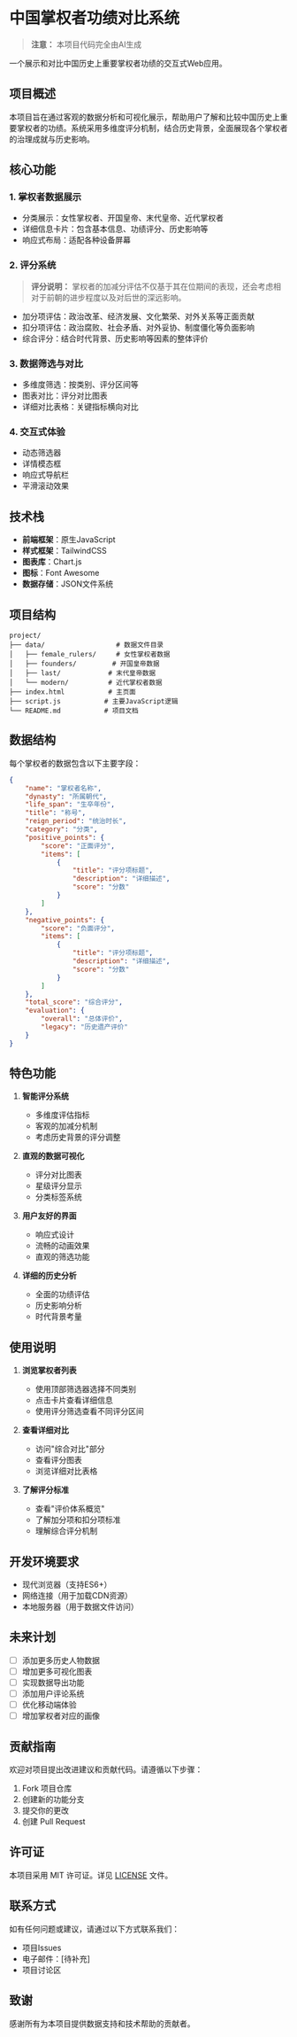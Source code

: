 # 中国掌权者功绩对比系统

> **注意：** 本项目代码完全由AI生成

一个展示和对比中国历史上重要掌权者功绩的交互式Web应用。

## 项目概述

本项目旨在通过客观的数据分析和可视化展示，帮助用户了解和比较中国历史上重要掌权者的功绩。系统采用多维度评分机制，结合历史背景，全面展现各个掌权者的治理成就与历史影响。

## 核心功能

### 1. 掌权者数据展示
- 分类展示：女性掌权者、开国皇帝、末代皇帝、近代掌权者
- 详细信息卡片：包含基本信息、功绩评分、历史影响等
- 响应式布局：适配各种设备屏幕

### 2. 评分系统
> **评分说明：** 掌权者的加减分评估不仅基于其在位期间的表现，还会考虑相对于前朝的进步程度以及对后世的深远影响。

- 加分项评估：政治改革、经济发展、文化繁荣、对外关系等正面贡献
- 扣分项评估：政治腐败、社会矛盾、对外妥协、制度僵化等负面影响
- 综合评分：结合时代背景、历史影响等因素的整体评价

### 3. 数据筛选与对比
- 多维度筛选：按类别、评分区间等
- 图表对比：评分对比图表
- 详细对比表格：关键指标横向对比

### 4. 交互式体验
- 动态筛选器
- 详情模态框
- 响应式导航栏
- 平滑滚动效果

## 技术栈

- **前端框架**：原生JavaScript
- **样式框架**：TailwindCSS
- **图表库**：Chart.js
- **图标**：Font Awesome
- **数据存储**：JSON文件系统

## 项目结构

```
project/
├── data/                  # 数据文件目录
│   ├── female_rulers/     # 女性掌权者数据
│   ├── founders/         # 开国皇帝数据
│   ├── last/            # 末代皇帝数据
│   └── modern/          # 近代掌权者数据
├── index.html           # 主页面
├── script.js           # 主要JavaScript逻辑
└── README.md           # 项目文档
```

## 数据结构

每个掌权者的数据包含以下主要字段：

```json
{
    "name": "掌权者名称",
    "dynasty": "所属朝代",
    "life_span": "生卒年份",
    "title": "称号",
    "reign_period": "统治时长",
    "category": "分类",
    "positive_points": {
        "score": "正面评分",
        "items": [
            {
                "title": "评分项标题",
                "description": "详细描述",
                "score": "分数"
            }
        ]
    },
    "negative_points": {
        "score": "负面评分",
        "items": [
            {
                "title": "评分项标题",
                "description": "详细描述",
                "score": "分数"
            }
        ]
    },
    "total_score": "综合评分",
    "evaluation": {
        "overall": "总体评价",
        "legacy": "历史遗产评价"
    }
}
```

## 特色功能

1. **智能评分系统**
   - 多维度评估指标
   - 客观的加减分机制
   - 考虑历史背景的评分调整

2. **直观的数据可视化**
   - 评分对比图表
   - 星级评分显示
   - 分类标签系统

3. **用户友好的界面**
   - 响应式设计
   - 流畅的动画效果
   - 直观的筛选功能

4. **详细的历史分析**
   - 全面的功绩评估
   - 历史影响分析
   - 时代背景考量

## 使用说明

1. **浏览掌权者列表**
   - 使用顶部筛选器选择不同类别
   - 点击卡片查看详细信息
   - 使用评分筛选查看不同评分区间

2. **查看详细对比**
   - 访问"综合对比"部分
   - 查看评分图表
   - 浏览详细对比表格

3. **了解评分标准**
   - 查看"评价体系概览"
   - 了解加分项和扣分项标准
   - 理解综合评分机制

## 开发环境要求

- 现代浏览器（支持ES6+）
- 网络连接（用于加载CDN资源）
- 本地服务器（用于数据文件访问）

## 未来计划

- [ ] 添加更多历史人物数据
- [ ] 增加更多可视化图表
- [ ] 实现数据导出功能
- [ ] 添加用户评论系统
- [ ] 优化移动端体验
- [ ] 增加掌权者对应的画像

## 贡献指南

欢迎对项目提出改进建议和贡献代码。请遵循以下步骤：

1. Fork 项目仓库
2. 创建新的功能分支
3. 提交你的更改
4. 创建 Pull Request

## 许可证

本项目采用 MIT 许可证。详见 [LICENSE](LICENSE) 文件。

## 联系方式

如有任何问题或建议，请通过以下方式联系我们：

- 项目Issues
- 电子邮件：[待补充]
- 项目讨论区

## 致谢

感谢所有为本项目提供数据支持和技术帮助的贡献者。